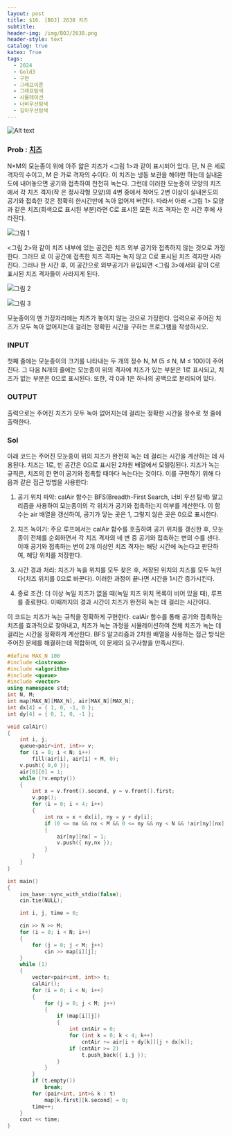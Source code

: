 ```yaml
---
layout: post
title: $16. [BOJ] 2638 치즈
subtitle: 
header-img: /img/BOJ/2638.png
header-style: text
catalog: true
katex: True
tags:
  - 2024
  - Gold3
  - 구현
  - 그래프이론
  - 그래프탐색
  - 시뮬레이션
  - 너비우선탐색
  - 깊이우선탐색
---
```


![Alt text](/img/BOJ/2638.png)


### Prob : [치즈](https://www.acmicpc.net/problem/2638)

N×M의 모눈종이 위에 아주 얇은 치즈가 <그림 1>과 같이 표시되어 있다. 단, N 은 세로 격자의 수이고, M 은 가로 격자의 수이다. 이 치즈는 냉동 보관을 해야만 하는데 실내온도에 내어놓으면 공기와 접촉하여 천천히 녹는다. 그런데 이러한 모눈종이 모양의 치즈에서 각 치즈 격자(작 은 정사각형 모양)의 4변 중에서 적어도 2변 이상이 실내온도의 공기와 접촉한 것은 정확히 한시간만에 녹아 없어져 버린다. 따라서 아래 <그림 1> 모양과 같은 치즈(회색으로 표시된 부분)라면 C로 표시된 모든 치즈 격자는 한 시간 후에 사라진다.



![그림 1](/img/BOJ/2638/1.png)

<그림 2>와 같이 치즈 내부에 있는 공간은 치즈 외부 공기와 접촉하지 않는 것으로 가정한다. 그러므 로 이 공간에 접촉한 치즈 격자는 녹지 않고 C로 표시된 치즈 격자만 사라진다. 그러나 한 시간 후, 이 공간으로 외부공기가 유입되면 <그림 3>에서와 같이 C로 표시된 치즈 격자들이 사라지게 된다.



![그림 2](/img/BOJ/2638/2.png)



![그림 3](/img/BOJ/2638/3.png)


모눈종이의 맨 가장자리에는 치즈가 놓이지 않는 것으로 가정한다. 입력으로 주어진 치즈가 모두 녹아 없어지는데 걸리는 정확한 시간을 구하는 프로그램을 작성하시오.


### INPUT
첫째 줄에는 모눈종이의 크기를 나타내는 두 개의 정수 N, M (5 ≤ N, M ≤ 100)이 주어진다. 그 다음 N개의 줄에는 모눈종이 위의 격자에 치즈가 있는 부분은 1로 표시되고, 치즈가 없는 부분은 0으로 표시된다. 또한, 각 0과 1은 하나의 공백으로 분리되어 있다.

### OUTPUT
출력으로는 주어진 치즈가 모두 녹아 없어지는데 걸리는 정확한 시간을 정수로 첫 줄에 출력한다.


### Sol

아래 코드는 주어진 모눈종이 위의 치즈가 완전히 녹는 데 걸리는 시간을 계산하는 데 사용된다. 치즈는 1로, 빈 공간은 0으로 표시된 2차원 배열에서 모델링된다. 치즈가 녹는 규칙은, 치즈의 한 면이 공기와 접촉할 때마다 녹는다는 것이다. 이를 구현하기 위해 다음과 같은 접근 방법을 사용한다:

1. 공기 위치 파악: calAir 함수는 BFS(Breadth-First Search, 너비 우선 탐색) 알고리즘을 사용하여 모눈종이의 각 위치가 공기와 접촉하는지 여부를 계산한다. 이 함수는 air 배열을 갱신하여, 공기가 닿는 곳은 1, 그렇지 않은 곳은 0으로 표시한다.

2. 치즈 녹이기: 주요 루프에서는 calAir 함수를 호출하여 공기 위치를 갱신한 후, 모눈종이 전체를 순회하면서 각 치즈 격자의 네 변 중 공기와 접촉하는 변의 수를 센다. 이때 공기와 접촉하는 변이 2개 이상인 치즈 격자는 해당 시간에 녹는다고 판단하여, 해당 위치를 저장한다.

3. 시간 경과 처리: 치즈가 녹을 위치를 모두 찾은 후, 저장된 위치의 치즈를 모두 녹인다(치즈 위치를 0으로 바꾼다). 이러한 과정이 끝나면 시간을 1시간 증가시킨다.

4. 종료 조건: 더 이상 녹일 치즈가 없을 때(녹일 치즈 위치 목록이 비어 있을 때), 루프를 종료한다. 이때까지의 경과 시간이 치즈가 완전히 녹는 데 걸리는 시간이다.

이 코드는 치즈가 녹는 규칙을 정확하게 구현한다. calAir 함수를 통해 공기와 접촉하는 치즈를 효과적으로 찾아내고, 치즈가 녹는 과정을 시뮬레이션하여 전체 치즈가 녹는 데 걸리는 시간을 정확하게 계산한다. BFS 알고리즘과 2차원 배열을 사용하는 접근 방식은 주어진 문제를 해결하는데 적합하며, 이 문제의 요구사항을 만족시킨다.

```c++
#define MAX_N 100
#include <iostream>
#include <algorithm>
#include <queue>
#include <vector>
using namespace std;
int N, M;
int map[MAX_N][MAX_N], air[MAX_N][MAX_N];
int dx[4] = { 1, 0, -1, 0 };
int dy[4] = { 0, 1, 0, -1 };

void calAir()
{
	int i, j;
	queue<pair<int, int>> v;
	for (i = 0; i < N; i++)
		fill(air[i], air[i] + M, 0);
	v.push({ 0,0 });
	air[0][0] = 1;
	while (!v.empty())
	{
		int x = v.front().second, y = v.front().first;
		v.pop();
		for (i = 0; i < 4; i++)
		{
			int nx = x + dx[i], ny = y + dy[i];
			if (0 <= nx && nx < M && 0 <= ny && ny < N && !air[ny][nx] && !map[ny][nx])
			{
				air[ny][nx] = 1;
				v.push({ ny,nx });
			}
		}
	}
}

int main()
{
	ios_base::sync_with_stdio(false);
	cin.tie(NULL);

	int i, j, time = 0;

	cin >> N >> M;
	for (i = 0; i < N; i++)
	{
		for (j = 0; j < M; j++)
			cin >> map[i][j];
	}
	while (1)
	{
		vector<pair<int, int>> t;
		calAir();
		for (i = 0; i < N; i++)
		{
			for (j = 0; j < M; j++)
			{
				if (map[i][j])
				{
					int cntAir = 0;
					for (int k = 0; k < 4; k++)
						cntAir += air[i + dy[k]][j + dx[k]];
					if (cntAir >= 2)
						t.push_back({ i,j });
				}
			}
		}
		if (t.empty())
			break;
		for (pair<int, int>& k : t)
			map[k.first][k.second] = 0;
		time++;
	}
	cout << time;
}
```
